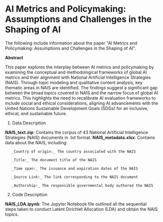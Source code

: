# AI Metrics and Policymaking: Assumptions and Challenges in the Shaping of AI


The following include information about the paper "AI Metrics and Policymaking: Assumptions and Challenges in the Shaping of AI".

**Abstract**

This paper explores the interplay between AI metrics and policymaking by examining the conceptual and methodological frameworks of global AI metrics and their alignment with National Artificial Intelligence Strategies (NAIS). Through topic modeling and qualitative content analysis, key thematic areas in NAIS are identified. The findings suggest a significant gap between the broad topics covered in NAIS and the narrow focus of global AI metrics. This highlights the need to recalibrate AI evaluation frameworks to include social and ethical considerations, aligning AI advancements with the United Nations Sustainable Development Goals (SDGs) for an inclusive, ethical, and sustainable future. 


1. Data Description

**NAIS_text.zip**: Contains the corpus of 43 National Artificial Intelligence Strategies (NAIS) documents in .txt format.
**NAIS_metadata.xlsx**: Contains data about the NAIS, including:

       _Country of origin:_ The country associated with the NAIS
 
       _Title:_ The document title of the NAIS
 
       _Time span:_ The issuance and expiration dates of the NAIS
 
       _Source Link:_ The link corresponding to the NAIS document
 
       _Authorship:_ The responsible governmental body authored the NAIS


 2. Code Description

**NAIS_LDA.ipynb**: The Jupyter Notebook file outlined all the sequential steps taken to conduct Latent Dirichlet Allocation (LDA) and obtain the NAIS topics.
